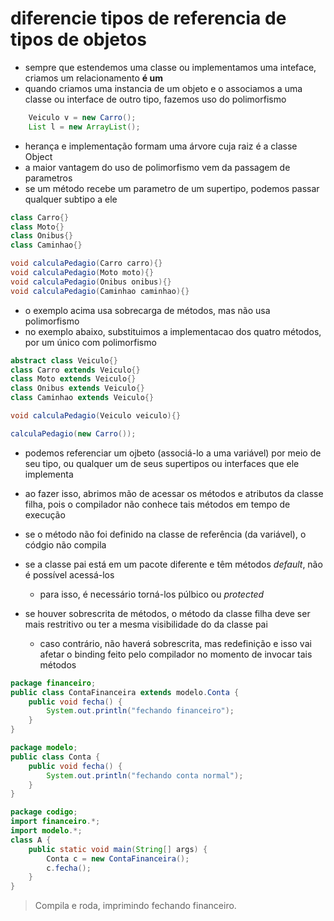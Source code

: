 # diferencie tipos de referencia de tipos de objetos

* sempre que estendemos uma classe ou implementamos uma inteface, criamos um relacionamento **é um**
* quando criamos uma instancia de um objeto e o associamos a uma classe ou interface de outro tipo, fazemos uso do polimorfismo

```java
    Veiculo v = new Carro();
    List l = new ArrayList();
```

* herança e implementação formam uma árvore cuja raiz é a classe Object
* a maior vantagem do uso de polimorfismo vem da passagem de parametros
* se um método recebe um parametro de um supertipo, podemos passar qualquer subtipo a ele

```java
class Carro{}
class Moto{}
class Onibus{}
class Caminhao{}

void calculaPedagio(Carro carro){}
void calculaPedagio(Moto moto){}
void calculaPedagio(Onibus onibus){}
void calculaPedagio(Caminhao caminhao){}
```

* o exemplo acima usa sobrecarga de métodos, mas não usa polimorfismo
* no exemplo abaixo, substituimos a implementacao dos quatro métodos, por um único com polimorfismo

```java
abstract class Veiculo{}
class Carro extends Veiculo{}
class Moto extends Veiculo{}
class Onibus extends Veiculo{}
class Caminhao extends Veiculo{}

void calculaPedagio(Veiculo veiculo){}

calculaPedagio(new Carro());
```

* podemos referenciar um ojbeto (associá-lo a uma variável) por meio de seu tipo, ou qualquer um de seus supertipos ou interfaces que ele implementa
* ao fazer isso, abrimos mão de acessar os métodos e atributos da classe filha, pois o compilador não conhece tais métodos em tempo de execução
* se o método não foi definido na classe de referência (da variável), o códgio não compila

* se a classe pai está em um pacote diferente e têm métodos _default_, não é possível acessá-los
  * para isso, é necessário torná-los púlbico ou _protected_

* se houver sobrescrita de métodos, o método da classe filha deve ser mais restritivo ou ter a mesma visibilidade do da classe pai
  * caso contrário, não haverá sobrescrita, mas redefinição e isso vai afetar o binding feito pelo compilador no momento de invocar tais métodos

```java 
package financeiro;
public class ContaFinanceira extends modelo.Conta {
    public void fecha() {
        System.out.println("fechando financeiro");
    }
}

package modelo;
public class Conta {
    public void fecha() {
        System.out.println("fechando conta normal");
    }
}

package codigo;
import financeiro.*;
import modelo.*;
class A {
    public static void main(String[] args) {
        Conta c = new ContaFinanceira();
        c.fecha();
    }
}
```

> Compila e roda, imprimindo fechando financeiro.
